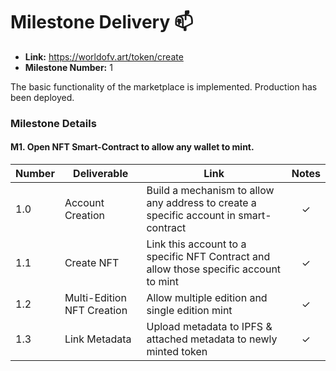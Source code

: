 # Milestone Delivery :mailbox:


* **Link:** https://worldofv.art/token/create
* **Milestone Number:** 1

The basic functionality of the marketplace is implemented. Production has been deployed.

### Milestone Details

#### M1. Open NFT Smart-Contract to allow any wallet to mint.

| Number | Deliverable | Link | Notes |
| ------------- | ------------- | ------------- |:-----------: |
| 1.0 | Account Creation | Build a mechanism to allow any address to create a specific account in smart-contract | ✓
| 1.1 | Create NFT | Link this account to a specific NFT Contract and allow those specific account to mint | ✓
| 1.2 | Multi-Edition NFT Creation | Allow multiple edition and single edition mint | ✓
| 1.3 | Link Metadata | Upload metadata to IPFS & attached metadata to newly minted token | ✓
